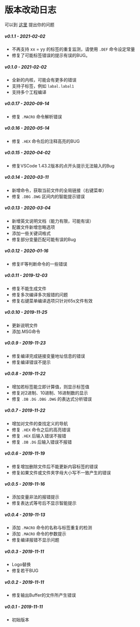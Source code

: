 # 版本改动日志

可以到 [这里](https://github.com/zyr2288/6502-Assembler-For-VSCode/issues) 提出你的问题

##### v0.1.1 - 2021-02-02
* 不再支持 xx = yy 的标签的重复监测，请使用 `.DEF` 命令设定常量
* 修复了可能标签错误的提示有误的BUG。

##### v0.1.0 - 2021-02-02
* 全新的内核，可能会有更多的错误
* 支持子标签，例如 `labal.labal1`
* 支持多个工程编译

##### v0.0.17 - 2020-09-14
* 修复 `.MACRO` 命令解析错误

##### v0.0.16 - 2020-05-14
* 修复 `.HEX` 命令后的注释高亮的BUG

##### v0.0.15 - 2020-04-02
* 修复VSCode 1.43.2版本的点开头提示无法输入的Bug

##### v0.0.14 - 2020-03-11
* 新增命令，获取当前文件的全局链接（右键菜单）
* 修复 `.DBG` `.DWG` 区间内的智能提示错误

##### v0.0.13 - 2020-03-04
* 新增英文说明文档（能力有限，可能有误）
* 配置文件新增忽略选项
* 添加一些关键词格式
* 修复部分变量匹配可能有误的Bug

##### v0.0.12 - 2020-01-16
* 修复IF等判断命令的一些错误

##### v0.0.11 - 2019-12-03
* 修复不能生成文件
* 修复多次编译多次报错的问题
* 修复右键菜单编译选项只针对65s文件有效

##### v0.0.10 - 2019-11-25
* 更新说明文件
* 添加.MSG命令

##### v0.0.9 - 2019-11-23
* 修复编译完成链接变量地址信息的错误
* 修复编译错误不提示

##### v0.0.8 - 2019-11-22
* 增加若标签能立即计算值，则显示标签值
* 修复对2进制、10进制、16进制数的显示
* 修复 `.DB` `.DG` `.DBG` `.DWG` 的表达式分析错误

##### v0.0.7 - 2019-11-22
* 增加对文件的查找定义的导航
* 修复 `.HEX` 命令之后的高亮错误
* 修复 `.HEX` 后输入错误不报错
* 修复 `.DB` `.DG` 后输入错误不报错

##### v0.0.6 - 2019-11-19
* 修复增加删除文件后不能更新内容标签的错误
* 修复如果文件或文件夹字母大小写不一致产生的错误

##### v0.0.5 - 2019-11-16
* 添加变量非法的报错提示
* 修复表达式等号后不显示智能提示

##### v0.0.4 - 2019-11-13
* 添加 `.MACRO` 命令的名称与标签重复的检测
* 添加 `.MACRO` 命令的参数提示
* 修复编译报错不显示问题

##### v0.0.3 - 2019-11-11
* Logo替换
* 修复若干BUG

##### v0.0.2 - 2019-11-11
* 修复输出Buffer的文件所产生错误

##### v0.0.1 - 2019-11-11
* 初始版本